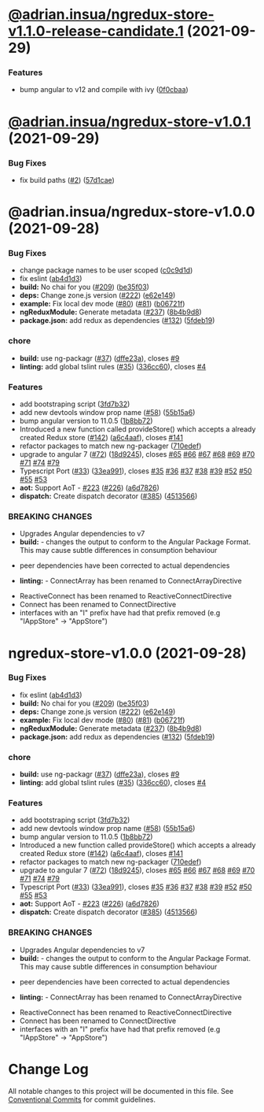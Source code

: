 # [@adrian.insua/ngredux-store-v1.1.0-release-candidate.1](https://github.com/AdrianInsua/platform/compare/@adrian.insua/ngredux-store-v1.0.1...@adrian.insua/ngredux-store-v1.1.0-release-candidate.1) (2021-09-29)


### Features

* bump angular to v12 and compile with ivy ([0f0cbaa](https://github.com/AdrianInsua/platform/commit/0f0cbaa1977f8f93684b9c9163246f452dd1bacd))

# [@adrian.insua/ngredux-store-v1.0.1](https://github.com/AdrianInsua/platform/compare/@adrian.insua/ngredux-store-v1.0.0...@adrian.insua/ngredux-store-v1.0.1) (2021-09-29)


### Bug Fixes

* fix build paths ([#2](https://github.com/AdrianInsua/platform/issues/2)) ([57d1cae](https://github.com/AdrianInsua/platform/commit/57d1cae0f159e91224ef563d0b2f3ceddf2fad52))

# @adrian.insua/ngredux-store-v1.0.0 (2021-09-28)


### Bug Fixes

* change package names to be user scoped ([c0c9d1d](https://github.com/AdrianInsua/platform/commit/c0c9d1d87bc40078c5da8dd5c3ab2ffab1ccc54a))
* fix eslint ([ab4d1d3](https://github.com/AdrianInsua/platform/commit/ab4d1d335d90ecdba5df3c517fff1eb37719a13f))
* **build:** No chai for you ([#209](https://github.com/AdrianInsua/platform/issues/209)) ([be35f03](https://github.com/AdrianInsua/platform/commit/be35f0307b15e48fc686f441864a25cf3160758e))
* **deps:** Change zone.js version ([#222](https://github.com/AdrianInsua/platform/issues/222)) ([e62e149](https://github.com/AdrianInsua/platform/commit/e62e1495ea58e3e59dfc517aa60ad3f4e0b13563))
* **example:** Fix local dev mode ([#80](https://github.com/AdrianInsua/platform/issues/80)) ([#81](https://github.com/AdrianInsua/platform/issues/81)) ([b06721f](https://github.com/AdrianInsua/platform/commit/b06721fcdf294d528c6e675fd2dd28c6cc8257a7))
* **ngReduxModule:** Generate metadata ([#237](https://github.com/AdrianInsua/platform/issues/237)) ([8b4b9d8](https://github.com/AdrianInsua/platform/commit/8b4b9d87fa1bf797267bb92667c3a6c18c30e81a))
* **package.json:** add redux as dependencies ([#132](https://github.com/AdrianInsua/platform/issues/132)) ([5fdeb19](https://github.com/AdrianInsua/platform/commit/5fdeb19e2373d09644182f06e9fae0b6ba7d5c20))


### chore

* **build:** use ng-packagr ([#37](https://github.com/AdrianInsua/platform/issues/37)) ([dffe23a](https://github.com/AdrianInsua/platform/commit/dffe23ade3417bdb5f58cecdf760039be771bc92)), closes [#9](https://github.com/AdrianInsua/platform/issues/9)
* **linting:** add global tslint rules ([#35](https://github.com/AdrianInsua/platform/issues/35)) ([336cc60](https://github.com/AdrianInsua/platform/commit/336cc60921119bc5f5c7d22d9a364db93fef244b)), closes [#4](https://github.com/AdrianInsua/platform/issues/4)


### Features

* add bootstraping script ([3fd7b32](https://github.com/AdrianInsua/platform/commit/3fd7b32faf69346e020eb5f991ffba47e445c243))
* add new devtools window prop name ([#58](https://github.com/AdrianInsua/platform/issues/58)) ([55b15a6](https://github.com/AdrianInsua/platform/commit/55b15a66731f42709a174e95e65555b3f9180428))
* bump angular version to 11.0.5 ([1b8bb72](https://github.com/AdrianInsua/platform/commit/1b8bb72a0fea50c583dc9d943dac5506a2ba0ff4))
* Introduced a new function called provideStore() which accepts a already created Redux store ([#142](https://github.com/AdrianInsua/platform/issues/142)) ([a6c4aaf](https://github.com/AdrianInsua/platform/commit/a6c4aafe241fb6fb797c591db84b2c11bba1bd09)), closes [#141](https://github.com/AdrianInsua/platform/issues/141)
* refactor packages to match new ng-packager ([710edef](https://github.com/AdrianInsua/platform/commit/710edefc2d23b0a731254c3af16969331036d94f))
* upgrade to angular 7 ([#72](https://github.com/AdrianInsua/platform/issues/72)) ([18d9245](https://github.com/AdrianInsua/platform/commit/18d924563618988f949c47b74d567e7c9f75e605)), closes [#65](https://github.com/AdrianInsua/platform/issues/65) [#66](https://github.com/AdrianInsua/platform/issues/66) [#67](https://github.com/AdrianInsua/platform/issues/67) [#68](https://github.com/AdrianInsua/platform/issues/68) [#69](https://github.com/AdrianInsua/platform/issues/69) [#70](https://github.com/AdrianInsua/platform/issues/70) [#71](https://github.com/AdrianInsua/platform/issues/71) [#74](https://github.com/AdrianInsua/platform/issues/74) [#79](https://github.com/AdrianInsua/platform/issues/79)
* Typescript Port ([#33](https://github.com/AdrianInsua/platform/issues/33)) ([33ea991](https://github.com/AdrianInsua/platform/commit/33ea9915dddc37f87d4ec96b4d0b0a7753be9e45)), closes [#35](https://github.com/AdrianInsua/platform/issues/35) [#36](https://github.com/AdrianInsua/platform/issues/36) [#37](https://github.com/AdrianInsua/platform/issues/37) [#38](https://github.com/AdrianInsua/platform/issues/38) [#39](https://github.com/AdrianInsua/platform/issues/39) [#52](https://github.com/AdrianInsua/platform/issues/52) [#50](https://github.com/AdrianInsua/platform/issues/50) [#55](https://github.com/AdrianInsua/platform/issues/55) [#53](https://github.com/AdrianInsua/platform/issues/53)
* **aot:** Support AoT - [#223](https://github.com/AdrianInsua/platform/issues/223) ([#226](https://github.com/AdrianInsua/platform/issues/226)) ([a6d7826](https://github.com/AdrianInsua/platform/commit/a6d7826c1127c2c04b55ec34f05f6d541b76ea81))
* **dispatch:** Create dispatch decorator ([#385](https://github.com/AdrianInsua/platform/issues/385)) ([4513566](https://github.com/AdrianInsua/platform/commit/45135665980e4331648bc40cc91284f5f69e358b))


### BREAKING CHANGES

* Upgrades Angular dependencies to v7
* **build:** - changes the output to conform to the Angular Package Format. This may cause subtle differences in consumption behaviour
- peer dependencies have been corrected to actual dependencies
* **linting:** - ConnectArray has been renamed to ConnectArrayDirective
- ReactiveConnect has been renamed to ReactiveConnectDirective
- Connect has been renamed to ConnectDirective
- interfaces with an "I" prefix have had that prefix removed (e.g "IAppStore" -> "AppStore")

# ngredux-store-v1.0.0 (2021-09-28)


### Bug Fixes

* fix eslint ([ab4d1d3](https://github.com/AdrianInsua/platform/commit/ab4d1d335d90ecdba5df3c517fff1eb37719a13f))
* **build:** No chai for you ([#209](https://github.com/AdrianInsua/platform/issues/209)) ([be35f03](https://github.com/AdrianInsua/platform/commit/be35f0307b15e48fc686f441864a25cf3160758e))
* **deps:** Change zone.js version ([#222](https://github.com/AdrianInsua/platform/issues/222)) ([e62e149](https://github.com/AdrianInsua/platform/commit/e62e1495ea58e3e59dfc517aa60ad3f4e0b13563))
* **example:** Fix local dev mode ([#80](https://github.com/AdrianInsua/platform/issues/80)) ([#81](https://github.com/AdrianInsua/platform/issues/81)) ([b06721f](https://github.com/AdrianInsua/platform/commit/b06721fcdf294d528c6e675fd2dd28c6cc8257a7))
* **ngReduxModule:** Generate metadata ([#237](https://github.com/AdrianInsua/platform/issues/237)) ([8b4b9d8](https://github.com/AdrianInsua/platform/commit/8b4b9d87fa1bf797267bb92667c3a6c18c30e81a))
* **package.json:** add redux as dependencies ([#132](https://github.com/AdrianInsua/platform/issues/132)) ([5fdeb19](https://github.com/AdrianInsua/platform/commit/5fdeb19e2373d09644182f06e9fae0b6ba7d5c20))


### chore

* **build:** use ng-packagr ([#37](https://github.com/AdrianInsua/platform/issues/37)) ([dffe23a](https://github.com/AdrianInsua/platform/commit/dffe23ade3417bdb5f58cecdf760039be771bc92)), closes [#9](https://github.com/AdrianInsua/platform/issues/9)
* **linting:** add global tslint rules ([#35](https://github.com/AdrianInsua/platform/issues/35)) ([336cc60](https://github.com/AdrianInsua/platform/commit/336cc60921119bc5f5c7d22d9a364db93fef244b)), closes [#4](https://github.com/AdrianInsua/platform/issues/4)


### Features

* add bootstraping script ([3fd7b32](https://github.com/AdrianInsua/platform/commit/3fd7b32faf69346e020eb5f991ffba47e445c243))
* add new devtools window prop name ([#58](https://github.com/AdrianInsua/platform/issues/58)) ([55b15a6](https://github.com/AdrianInsua/platform/commit/55b15a66731f42709a174e95e65555b3f9180428))
* bump angular version to 11.0.5 ([1b8bb72](https://github.com/AdrianInsua/platform/commit/1b8bb72a0fea50c583dc9d943dac5506a2ba0ff4))
* Introduced a new function called provideStore() which accepts a already created Redux store ([#142](https://github.com/AdrianInsua/platform/issues/142)) ([a6c4aaf](https://github.com/AdrianInsua/platform/commit/a6c4aafe241fb6fb797c591db84b2c11bba1bd09)), closes [#141](https://github.com/AdrianInsua/platform/issues/141)
* refactor packages to match new ng-packager ([710edef](https://github.com/AdrianInsua/platform/commit/710edefc2d23b0a731254c3af16969331036d94f))
* upgrade to angular 7 ([#72](https://github.com/AdrianInsua/platform/issues/72)) ([18d9245](https://github.com/AdrianInsua/platform/commit/18d924563618988f949c47b74d567e7c9f75e605)), closes [#65](https://github.com/AdrianInsua/platform/issues/65) [#66](https://github.com/AdrianInsua/platform/issues/66) [#67](https://github.com/AdrianInsua/platform/issues/67) [#68](https://github.com/AdrianInsua/platform/issues/68) [#69](https://github.com/AdrianInsua/platform/issues/69) [#70](https://github.com/AdrianInsua/platform/issues/70) [#71](https://github.com/AdrianInsua/platform/issues/71) [#74](https://github.com/AdrianInsua/platform/issues/74) [#79](https://github.com/AdrianInsua/platform/issues/79)
* Typescript Port ([#33](https://github.com/AdrianInsua/platform/issues/33)) ([33ea991](https://github.com/AdrianInsua/platform/commit/33ea9915dddc37f87d4ec96b4d0b0a7753be9e45)), closes [#35](https://github.com/AdrianInsua/platform/issues/35) [#36](https://github.com/AdrianInsua/platform/issues/36) [#37](https://github.com/AdrianInsua/platform/issues/37) [#38](https://github.com/AdrianInsua/platform/issues/38) [#39](https://github.com/AdrianInsua/platform/issues/39) [#52](https://github.com/AdrianInsua/platform/issues/52) [#50](https://github.com/AdrianInsua/platform/issues/50) [#55](https://github.com/AdrianInsua/platform/issues/55) [#53](https://github.com/AdrianInsua/platform/issues/53)
* **aot:** Support AoT - [#223](https://github.com/AdrianInsua/platform/issues/223) ([#226](https://github.com/AdrianInsua/platform/issues/226)) ([a6d7826](https://github.com/AdrianInsua/platform/commit/a6d7826c1127c2c04b55ec34f05f6d541b76ea81))
* **dispatch:** Create dispatch decorator ([#385](https://github.com/AdrianInsua/platform/issues/385)) ([4513566](https://github.com/AdrianInsua/platform/commit/45135665980e4331648bc40cc91284f5f69e358b))


### BREAKING CHANGES

* Upgrades Angular dependencies to v7
* **build:** - changes the output to conform to the Angular Package Format. This may cause subtle differences in consumption behaviour
- peer dependencies have been corrected to actual dependencies
* **linting:** - ConnectArray has been renamed to ConnectArrayDirective
- ReactiveConnect has been renamed to ReactiveConnectDirective
- Connect has been renamed to ConnectDirective
- interfaces with an "I" prefix have had that prefix removed (e.g "IAppStore" -> "AppStore")

# Change Log

All notable changes to this project will be documented in this file.
See [Conventional Commits](https://conventionalcommits.org) for commit guidelines.
